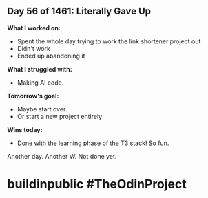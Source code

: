 ## Day 56 of 1461: Literally Gave Up

**What I worked on:**

- Spent the whole day trying to work the link shortener project out
- Didn't work
- Ended up abandoning it

**What I struggled with:**

- Making AI code.

**Tomorrow's goal:**

- Maybe start over.
- Or start a new project entirely

**Wins today:**

- Done with the learning phase of the T3 stack! So fun.

Another day. Another W. Not done yet.

# buildinpublic #TheOdinProject

